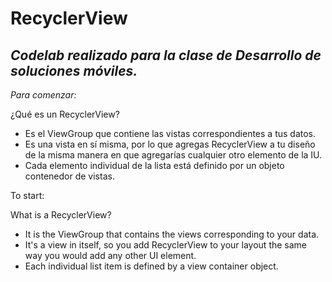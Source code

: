 # RecyclerView

## _Codelab realizado para la clase de Desarrollo de soluciones móviles._

_Para comenzar:_

¿Qué es un RecyclerView?

- Es el ViewGroup que contiene las vistas correspondientes a tus datos.
- Es una vista en sí misma, por lo que agregas RecyclerView a tu diseño de la misma manera en que agregarías cualquier otro elemento de la IU.
- Cada elemento individual de la lista está definido por un objeto contenedor de vistas.

To start:

What is a RecyclerView?

- It is the ViewGroup that contains the views corresponding to your data.
- It's a view in itself, so you add RecyclerView to your layout the same way you would add any other UI element.
- Each individual list item is defined by a view container object.
